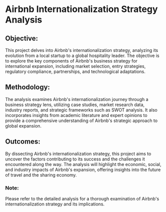 # Airbnb Internationalization Strategy Analysis

## Objective:
This project delves into Airbnb's internationalization strategy, analyzing its evolution from a local startup to a global hospitality leader. The objective is to explore the key components of Airbnb's business strategy for international expansion, including market selection, entry strategies, regulatory compliance, partnerships, and technological adaptations.

## Methodology:
The analysis examines Airbnb's internationalization journey through a business strategy lens, utilizing case studies, market research data, industry reports, and strategic frameworks such as SWOT analysis. It also incorporates insights from academic literature and expert opinions to provide a comprehensive understanding of Airbnb's strategic approach to global expansion.

## Outcomes:
By dissecting Airbnb's internationalization strategy, this project aims to uncover the factors contributing to its success and the challenges it encountered along the way. The analysis will highlight the economic, social, and industry impacts of Airbnb's expansion, offering insights into the future of travel and the sharing economy.

### Note:
Please refer to the detailed analysis for a thorough examination of Airbnb's internationalization strategy and its implications.
